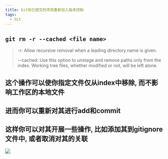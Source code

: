 ```yaml
---
title: Git将已提交的项目重新加入版本控制
tags:
  - Git
---
```

  

## `git rm -r --cached <file name>`
> -r: Allow recursive removal when a leading directory name is given.
> 
> --cached: Use this option to unstage and remove paths only from the index. Working tree files, whether modified or not, will be left alone.

## 这个操作可以使你指定文件仅从index中移除, 而不影响工作区的本地文件
## 进而你可以重新对其进行add和commit
## 这样你可以对其开展一些操作, 比如添加其到gitignore文件中, 或者取消对其的关联
![](https://www.runoob.com/wp-content/uploads/2015/02/1352126739_7909.jpg)
